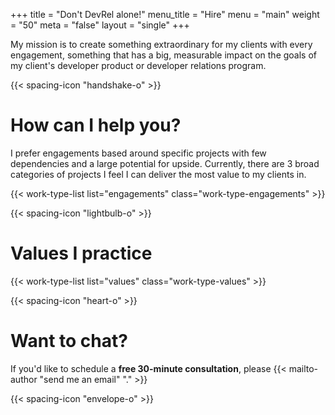 +++
title = "Don't DevRel alone!"
menu_title = "Hire"
menu = "main"
weight = "50"
meta = "false"
layout = "single"
+++

My mission is to create something extraordinary for my clients with every engagement, something that has a big, measurable impact on the goals of my client's developer product or developer relations program.

{{< spacing-icon "handshake-o" >}}

# How can I help you?
I prefer engagements based around specific projects with few dependencies and a large potential for upside. Currently, there are 3 broad categories of projects I feel I can deliver the most value to my clients in.

{{< work-type-list list="engagements" class="work-type-engagements" >}}

{{< spacing-icon "lightbulb-o" >}}

# Values I practice

{{< work-type-list list="values" class="work-type-values" >}}

{{< spacing-icon "heart-o" >}}

# Want to chat?

If you'd like to schedule a **free 30-minute consultation**, please {{< mailto-author "send me an email" "." >}}

{{< spacing-icon "envelope-o" >}}

